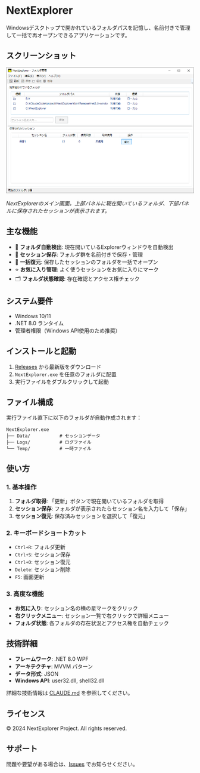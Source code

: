 # NextExplorer

Windowsデスクトップで開かれているフォルダパスを記憶し、名前付きで管理して一括で再オープンできるアプリケーションです。

## スクリーンショット

![NextExplorer メイン画面](screenshot_main_window.png)

*NextExplorerのメイン画面。上部パネルに現在開いているフォルダ、下部パネルに保存されたセッションが表示されます。*

## 主な機能

- 🔄 **フォルダ自動検出**: 現在開いているExplorerウィンドウを自動検出
- 💾 **セッション保存**: フォルダ群を名前付きで保存・管理
- 📂 **一括復元**: 保存したセッションのフォルダを一括でオープン
- ⭐ **お気に入り管理**: よく使うセッションをお気に入りにマーク
- 🗂️ **フォルダ状態確認**: 存在確認とアクセス権チェック

## システム要件

- Windows 10/11
- .NET 8.0 ランタイム
- 管理者権限（Windows API使用のため推奨）

## インストールと起動

1. [Releases](../../releases) から最新版をダウンロード
2. `NextExplorer.exe` を任意のフォルダに配置
3. 実行ファイルをダブルクリックして起動

## ファイル構成

実行ファイル直下に以下のフォルダが自動作成されます：

```
NextExplorer.exe
├── Data/           # セッションデータ
├── Logs/           # ログファイル
└── Temp/           # 一時ファイル
```

## 使い方

### 1. 基本操作

1. **フォルダ取得**: 「更新」ボタンで現在開いているフォルダを取得
2. **セッション保存**: フォルダが表示されたらセッション名を入力して「保存」
3. **セッション復元**: 保存済みセッションを選択して「復元」

### 2. キーボードショートカット

- `Ctrl+R`: フォルダ更新
- `Ctrl+S`: セッション保存
- `Ctrl+O`: セッション復元
- `Delete`: セッション削除
- `F5`: 画面更新

### 3. 高度な機能

- **お気に入り**: セッション名の横の星マークをクリック
- **右クリックメニュー**: セッション一覧で右クリックで詳細メニュー
- **フォルダ状態**: 各フォルダの存在状況とアクセス権を自動チェック

## 技術詳細

- **フレームワーク**: .NET 8.0 WPF
- **アーキテクチャ**: MVVM パターン
- **データ形式**: JSON
- **Windows API**: user32.dll, shell32.dll

詳細な技術情報は [CLAUDE.md](CLAUDE.md) を参照してください。

## ライセンス

© 2024 NextExplorer Project. All rights reserved.

## サポート

問題や要望がある場合は、[Issues](../../issues) でお知らせください。